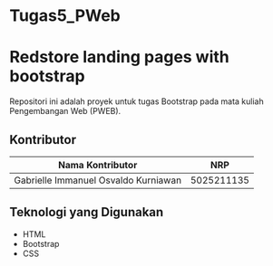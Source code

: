 # Tugas5_PWeb

# Redstore landing pages with bootstrap

Repositori ini adalah proyek untuk tugas Bootstrap pada mata kuliah Pengembangan Web (PWEB).

## Kontributor

| Nama Kontributor | NRP |
|------------------|-----|
| Gabrielle Immanuel Osvaldo Kurniawan | 5025211135 |

## Teknologi yang Digunakan

- HTML
- Bootstrap
- CSS
